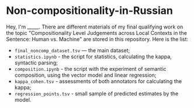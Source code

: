 # Non-compositionality-in-Russian

Hey, I'm _____. There are different materials of my final qualifying work on the topic "Compositionality Level Judgements across Local Contexts in the Sentence: Human vs. Machine" are stored in this repository. Here is the list:
  * `final_noncomp_dataset.tsv` — the main dataset;
  * `statistics.ipynb` - the script for statistics, calculating the kappa, syntactic parsing;
  * `composition.ipynb` - the script with the experiment of semantic composition, using the vector model and linear regression;
  * `kappa_cohen.tsv` - assessments of both annotators for calculating the kappa;
  * `regression_points.tsv` - small sample of predicted estimates by the model.

